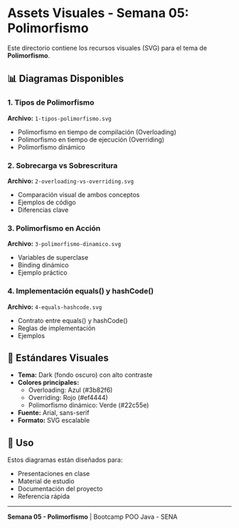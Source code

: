 # Assets Visuales - Semana 05: Polimorfismo

Este directorio contiene los recursos visuales (SVG) para el tema de **Polimorfismo**.

## 📊 Diagramas Disponibles

### 1. Tipos de Polimorfismo
**Archivo:** `1-tipos-polimorfismo.svg`
- Polimorfismo en tiempo de compilación (Overloading)
- Polimorfismo en tiempo de ejecución (Overriding)
- Polimorfismo dinámico

### 2. Sobrecarga vs Sobrescritura
**Archivo:** `2-overloading-vs-overriding.svg`
- Comparación visual de ambos conceptos
- Ejemplos de código
- Diferencias clave

### 3. Polimorfismo en Acción
**Archivo:** `3-polimorfismo-dinamico.svg`
- Variables de superclase
- Binding dinámico
- Ejemplo práctico

### 4. Implementación equals() y hashCode()
**Archivo:** `4-equals-hashcode.svg`
- Contrato entre equals() y hashCode()
- Reglas de implementación
- Ejemplos

## 🎨 Estándares Visuales

- **Tema:** Dark (fondo oscuro) con alto contraste
- **Colores principales:**
  - Overloading: Azul (#3b82f6)
  - Overriding: Rojo (#ef4444)
  - Polimorfismo dinámico: Verde (#22c55e)
- **Fuente:** Arial, sans-serif
- **Formato:** SVG escalable

## 📝 Uso

Estos diagramas están diseñados para:
- Presentaciones en clase
- Material de estudio
- Documentación del proyecto
- Referencia rápida

---

**Semana 05 - Polimorfismo** | Bootcamp POO Java - SENA
